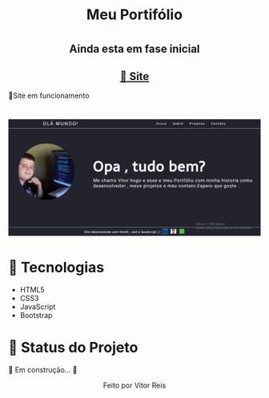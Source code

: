 
<h1 align="center" >Meu Portifólio<h1>
<h2 align="center">Ainda esta em fase inicial</h2>

<h2 color="blue" align="center">
<a href="https://VitorHRD.github.io/portifolio/">🔗 Site</a>
</h2

<h1 align="center"> 🚀Site em funcionamento<h1>
<img src="./imagens/gif3.gif"></img>
<h1>🚀 Tecnologias</h1>
 
 <ul>
     <li> HTML5
      <li> CSS3
       <li> JavaScript
        <li> Bootstrap
 </ul>
 
<h1 > 🚀 Status do Projeto </h1>
 
 <p > 🚧   Em construção... 🚧 </p>
 
 
 <p align="center">Feito por Vitor Reis</p>